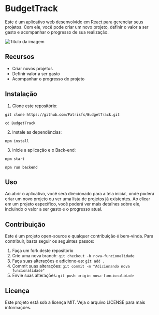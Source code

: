 # BudgetTrack

Este é um aplicativo web desenvolvido em React para gerenciar seus projetos. Com ele, você pode criar um novo projeto, definir o valor a ser gasto e acompanhar o progresso de sua realização.

![Título da imagem](https://cdn.discordapp.com/attachments/1012186496251461722/1070773359681470484/PROJETOCOST.png)




## Recursos

- Criar novos projetos
- Definir valor a ser gasto
- Acompanhar o progresso do projeto

## Instalação

1. Clone este repositório:
```
git clone https://github.com/Patrisfs/BudgetTrack.git

cd BudgetTrack
```
2. Instale as dependências: 

```
npm install
```

3. Inicie a aplicação e o Back-end: 

```
npm start

npm run backend
```

## Uso

Ao abrir o aplicativo, você será direcionado para a tela inicial, onde poderá criar um novo projeto ou ver uma lista de projetos já existentes. Ao clicar em um projeto específico, você poderá ver mais detalhes sobre ele, incluindo o valor a ser gasto e o progresso atual.

## Contribuição

Este é um projeto open-source e qualquer contribuição é bem-vinda. Para contribuir, basta seguir os seguintes passos:

1. Faça um fork deste repositório
2. Crie uma nova branch: `git checkout -b nova-funcionalidade`
3. Faça suas alterações e adicione-as: `git add .`
4. Commit suas alterações: `git commit -m "Adicionando nova funcionalidade"`
5. Envie suas alterações: `git push origin nova-funcionalidade`

## Licença

Este projeto está sob a licença MIT. Veja o arquivo LICENSE para mais informações.
